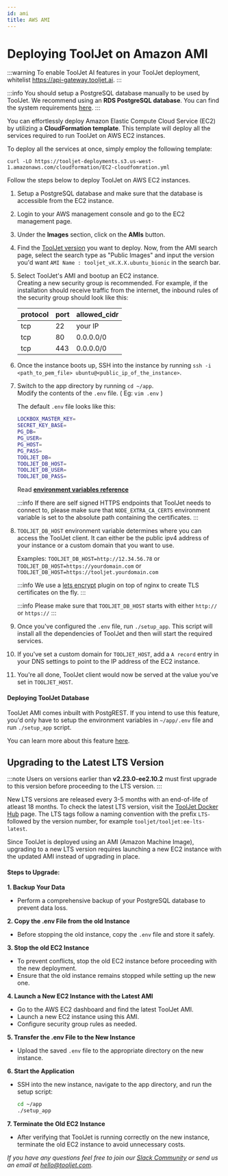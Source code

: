 ```yaml
---
id: ami
title: AWS AMI
---
```


# Deploying ToolJet on Amazon AMI

:::warning
To enable ToolJet AI features in your ToolJet deployment, whitelist https://api-gateway.tooljet.ai.
:::

:::info
You should setup a PostgreSQL database manually to be used by ToolJet. We recommend using an **RDS PostgreSQL database**. You can find the system requirements [here](/docs/setup/system-requirements#postgresql).
:::


You can effortlessly deploy Amazon Elastic Compute Cloud Service (EC2) by utilizing a **CloudFormation template**. This template will deploy all the services required to run ToolJet on AWS EC2 instances. 

To deploy all the services at once, simply employ the following template:
```
curl -LO https://tooljet-deployments.s3.us-west-1.amazonaws.com/cloudformation/EC2-cloudfomration.yml
```

Follow the steps below to deploy ToolJet on AWS EC2 instances.

1. Setup a PostgreSQL database and make sure that the database is accessible from the EC2 instance.
2. Login to your AWS management console and go to the EC2 management page.
3. Under the **Images** section, click on the **AMIs** button.
4. Find the [ToolJet version](/docs/setup/choose-your-tooljet) you want to deploy. Now, from the AMI search page, select the search type as "Public Images" and input the version you'd want `AMI Name : tooljet_vX.X.X.ubuntu_bionic` in the search bar.
5. Select ToolJet's AMI and bootup an EC2 instance. <br/>
  Creating a new security group is recommended. For example, if the installation should receive traffic from the internet, the inbound rules of the security group should look like this:

   protocol| port     | allowed_cidr|
   ----| -----------  | ----------- |
   tcp | 22           | your IP |
   tcp | 80           | 0.0.0.0/0 |
   tcp | 443          | 0.0.0.0/0   |


6. Once the instance boots up, SSH into the instance by running `ssh -i <path_to_pem_file> ubuntu@<public_ip_of_the_instance>`.

7. Switch to the app directory by running `cd ~/app`. <br/> Modify the contents of the `.env` file. ( Eg: `vim .env` )

   The default `.env` file looks like this:
   ```bash
   LOCKBOX_MASTER_KEY=
   SECRET_KEY_BASE=
   PG_DB=
   PG_USER=
   PG_HOST=
   PG_PASS=
   TOOLJET_DB=
   TOOLJET_DB_HOST=
   TOOLJET_DB_USER=
   TOOLJET_DB_PASS=
   ```
   Read **[environment variables reference](/docs/setup/env-vars)**

   :::info
   If there are self signed HTTPS endpoints that ToolJet needs to connect to, please make sure that `NODE_EXTRA_CA_CERTS` environment variable is set to the absolute path containing the certificates.
   :::

8. `TOOLJET_DB_HOST` environment variable determines where you can access the ToolJet client. It can either be the public ipv4 address of your instance or a custom domain that you want to use.

   Examples:
   `TOOLJET_DB_HOST=http://12.34.56.78` or
   `TOOLJET_DB_HOST=https://yourdomain.com` or
   `TOOLJET_DB_HOST=https://tooljet.yourdomain.com`

   :::info
   We use a [lets encrypt](https://letsencrypt.org/) plugin on top of nginx to create TLS certificates on the fly.
   :::

   :::info
   Please make sure that `TOOLJET_DB_HOST` starts with either `http://` or `https://`
   :::

9. Once you've configured the `.env` file, run `./setup_app`. This script will install all the dependencies of ToolJet and then will start the required services.
10. If you've set a custom domain for `TOOLJET_HOST`, add a `A record` entry in your DNS settings to point to the IP address of the EC2 instance.
12. You're all done, ToolJet client would now be served at the value you've set in `TOOLJET_HOST`.

#### Deploying ToolJet Database

ToolJet AMI comes inbuilt with PostgREST. If you intend to use this feature, you'd only have to setup the environment variables in `~/app/.env` file and run `./setup_app` script.

You can learn more about this feature [here](/docs/tooljet-db/tooljet-database).


## Upgrading to the Latest LTS Version

:::note
Users on versions earlier than **v2.23.0-ee2.10.2** must first upgrade to this version before proceeding to the LTS version.
:::

New LTS versions are released every 3-5 months with an end-of-life of atleast 18 months. To check the latest LTS version, visit the [ToolJet Docker Hub](https://hub.docker.com/r/tooljet/tooljet/tags) page. The LTS tags follow a naming convention with the prefix `LTS-` followed by the version number, for example `tooljet/tooljet:ee-lts-latest`.

Since ToolJet is deployed using an AMI (Amazon Machine Image), upgrading to a new LTS version requires launching a new EC2 instance with the updated AMI instead of upgrading in place.

#### Steps to Upgrade:

**1. Backup Your Data**
- Perform a comprehensive backup of your PostgreSQL database to prevent data loss.

**2. Copy the .env File from the old Instance**
- Before stopping the old instance, copy the `.env` file and store it safely.

**3. Stop the old EC2 Instance**
- To prevent conflicts, stop the old EC2 instance before proceeding with the new deployment.
- Ensure that the old instance remains stopped while setting up the new one. 

**4. Launch a New EC2 Instance with the Latest AMI**

- Go to the AWS EC2 dashboard and find the latest ToolJet AMI.
- Launch a new EC2 instance using this AMI.
- Configure security group rules as needed.

**5. Transfer the .env File to the New Instance**
- Upload the saved `.env` file to the appropriate directory on the new instance.

**6. Start the Application**
- SSH into the new instance, navigate to the app directory, and run the setup script:

   ```bash
   cd ~/app
   ./setup_app
   ```

**7. Terminate the Old EC2 Instance**
- After verifying that ToolJet is running correctly on the new instance, terminate the old EC2 instance to avoid unnecessary costs.

*If you have any questions feel free to join our [Slack Community](https://tooljet.com/slack) or send us an email at hello@tooljet.com.*
